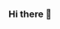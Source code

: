### Hi there 👋

<!--
**HathawayQAQ/HathawayQAQ** is a ✨ _special_ ✨ repository because its `README.md` (this file) appears on your GitHub profile.

Here are some ideas to get you started:
- 🏫 Undergrad at McGill (CompSci + Statistics, '26)
- 🎓 Director of Academic Affairs at McGill IEEE.
- 📑 Research Assistant at MIT on ML image recognition.
- 👭 McWiCS Community (Women In Computer Science)
- 📫 How to reach me: haohangyi516@gmail.com
- 😄 Pronouns: she/her
-->
